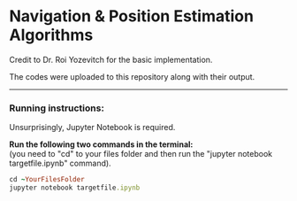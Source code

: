 # Navigation & Position Estimation Algorithms

Credit to Dr. Roi Yozevitch for the basic implementation.

The codes were uploaded to this repository along with their output.

---  

<h3>Running instructions:</h3>  

Unsurprisingly, Jupyter Notebook is required.

<b>Run the following two commands in the terminal:</b>  
(you need to "cd" to your files folder and then run the "jupyter notebook targetfile.ipynb" command).
```ruby
cd ~YourFilesFolder
jupyter notebook targetfile.ipynb
```
